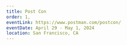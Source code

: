 ```yaml
---
title: Post Con
order: 1,
eventLink: https://www.postman.com/postcon/
eventDate: April 29 - May 1, 2024
location: San Francisco, CA
---
```


